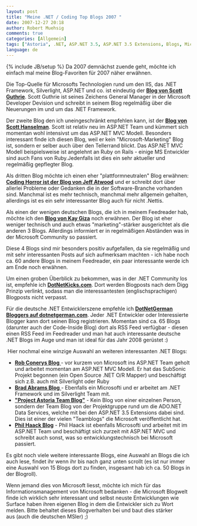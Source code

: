 ```yaml
---
layout: post
title: "Meine .NET / Coding Top Blogs 2007 "
date: 2007-12-27 20:18
author: Robert Muehsig
comments: true
categories: [Allgemein]
tags: ["Astoria", .NET, ASP.NET 3.5, ASP.NET 3.5 Extensions, Blogs, Microsoft, Silverlight]
language: de
---
```

{% include JB/setup %}
Da 2007 demnächst zuende geht, möchte ich einfach mal meine Blog-Favoriten für 2007 näher erwähnen.

Die Top-Quelle für Microsofts Technologien rund um den IIS, das .NET Framework, Silverlight, ASP.NET und co. ist eindeutig der <a target="_blank" href="http://weblogs.asp.net/scottgu/"><strong>Blog von Scott Guthrie</strong></a>.
Scott Guthrie ist seines Zeichens General Manager in der Microsoft Developer Devision und schreibt in seinem Blog regelmäßig über die Neuerungen im und um das .NET Framework.

Der zweite Blog den ich uneingeschränkt empfehlen kann, ist der <a target="_blank" href="http://www.hanselman.com/blog/"><strong>Blog von Scott Hanselman</strong></a>. Scott ist relativ neu im ASP.NET Team und kümmert sich momentan wohl intensivst um das ASP.NET MVC Modell. Besonders interessant finde ich diesen Blog, weil er kein "Microsoft-Marketing" Blog ist, sondern er selber auch über den Tellerrand blickt. Das ASP.NET MVC Modell beispielsweise ist angelehnt an Ruby on Rails - einige MS Entwickler sind auch Fans von Ruby.Jedenfalls ist dies ein sehr aktueller und regelmäßig gepflegter Blog.

Als dritten Blog möchte ich einen eher "plattformneutralen" Blog erwähnen: <a target="_blank" href="http://www.codinghorror.com/blog/"><strong>Coding Horror ist der Blog von Jeff Atwood</strong></a> und er schreibt dort über allerlei Probleme oder Gedanken die in der Software-Branche vorhanden sind. Manchmal ist es mehr technisch, manchmal mehr allgemein gehalten, allerdings ist es ein sehr interessanter Blog auch für nicht .Nettis.

Als einen der wenigen deutschen Blogs, die ich in meinem Feedreader hab, möchte ich den <a target="_blank" href="http://www.giza-blog.de/"><strong>Blog von Kay Giza</strong></a> noch erwähnen. Der Blog ist eher weniger technisch und auch etwas "marketing"-stärker ausgerichtet als die anderen 3 Blogs. Allerdings informiert er in regelmäßigen Abständen was in der Microsoft Community so passiert.

Diese 4 Blogs sind mir besonders positiv aufgefallen, da sie regelmäßig und mit sehr interessanten Posts auf sich aufmerksam machten - ich habe noch ca. 60 andere Blogs in meinem Feedreader, ein paar interessante werde ich am Ende noch erwähnen.

Um einen groben Überblick zu bekommen, was in der .NET Community los ist, empfehle ich <a target="_blank" href="http://www.dotnetkicks.com/"><strong>DotNetKicks.com</strong></a>. Dort werden Blogposts nach dem Digg Prinzip verlinkt, sodass man die interessantesten (englischsprachigen) Blogposts nicht verpasst.

Für die deutsche .NET Entwicklerszene empfehle ich <a target="_blank" href="http://blogs.dotnetgerman.com/"><strong>DotNetGerman Bloggers auf dotnetgerman.com</strong></a>. Jeder .NET Entwickler oder Interessierte Blogger kann dort seinen Blog registrieren. Momentan sind ca. 65 Blogs (darunter auch der Code-Inside Blog) dort als RSS Feed verfügbar - diesen einen RSS Feed im Feedreader und man hat auch interessante deutsche .NET Blogs im Auge und man ist ideal für das Jahr 2008 gerüstet :)

 Hier nochmal eine winzige Auswahl an weiteren interessanten .NET Blogs:
<ul>
	<li><a target="_blank" href="http://blog.wekeroad.com/"><strong>Rob Conerys Blog</strong> </a>- vor kurzem von Microsoft ins ASP.NET Team geholt und arbeitet momentan am ASP.NET MVC Modell. Er hat das SubSonic Projekt begonnen (ein Open Source .NET O/R Mapper) und beschäftigt sich z.B. auch mit Silverlight oder Ruby</li>
	<li><a target="_blank" href="http://blogs.msdn.com/brada/default.aspx"><strong>Brad Abrams Blog</strong> </a>- Ebenfalls ein Microsofti und er arbeitet am .NET Framework und im Silverlight Team mit.</li>
	<li><a target="_blank" href="http://blogs.msdn.com/astoriateam/default.aspx"><strong>"Project Astoria Team Blog"</strong></a> - Kein Blog von einer einzelnen Person, sondern der Team Blog von der Projektgruppe rund um die ADO.NET Data Services, welche mit bei den ASP.NET 3.5 Extensions dabei sind. Dies ist einer der vielen "Teamblogs" die Microsoft veröffentlicht hat.</li>
	<li><a target="_blank" href="http://haacked.com/Default.aspx"><strong>Phil Haack Blog</strong></a> - Phil Haack ist ebenfalls Microsofti und arbeitet mit im ASP.NET Team und beschäftigt sich zurzeit mit ASP.NET MVC und schreibt auch sonst, was so entwicklungstechnisch bei Microsoft passiert.</li>
</ul>
Es gibt noch viele weitere interessante Blogs, eine Auswahl an Blogs die ich auch lese, findet ihr wenn ihr bis nach ganz unten scrollt (es ist nur immer eine Auswahl von 15 Blogs dort zu finden, insgesamt hab ich ca. 50 Blogs in der Blogroll).

Wenn jemand dies von Microsoft liesst, möchte ich mich für das Informationsmanagement von Microsoft bedanken - die Microsoft Blogwelt finde ich wirklich sehr interessant und selbst neuste Entwicklungen wie Surface haben ihren eigenen Blog in dem die Entwickler sich zu Wort melden. Bitte behaltet dieses Blogverhalten bei und baut dies stärker aus (auch die deutschen MSler) ;)  

